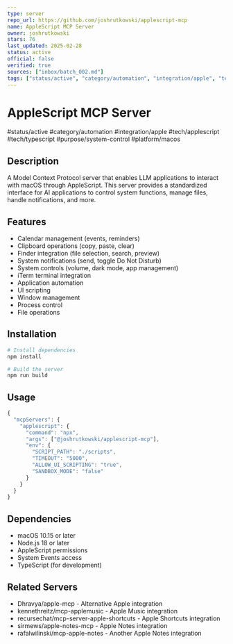 ```yaml
---
type: server
repo_url: https://github.com/joshrutkowski/applescript-mcp
name: AppleScript MCP Server
owner: joshrutkowski
stars: 76
last_updated: 2025-02-28
status: active
official: false
verified: true
sources: ["inbox/batch_002.md"]
tags: ["status/active", "category/automation", "integration/apple", "tech/applescript", "tech/typescript", "purpose/system-control", "platform/macos"]
---
```


# AppleScript MCP Server

#status/active #category/automation #integration/apple #tech/applescript #tech/typescript #purpose/system-control #platform/macos

## Description

A Model Context Protocol server that enables LLM applications to interact with macOS through AppleScript. This server provides a standardized interface for AI applications to control system functions, manage files, handle notifications, and more.

## Features

- Calendar management (events, reminders)
- Clipboard operations (copy, paste, clear)
- Finder integration (file selection, search, preview)
- System notifications (send, toggle Do Not Disturb)
- System controls (volume, dark mode, app management)
- iTerm terminal integration
- Application automation
- UI scripting
- Window management
- Process control
- File operations

## Installation

```bash
# Install dependencies
npm install

# Build the server
npm run build
```

## Usage

```javascript
{
  "mcpServers": {
    "applescript": {
      "command": "npx",
      "args": ["@joshrutkowski/applescript-mcp"],
      "env": {
        "SCRIPT_PATH": "./scripts",
        "TIMEOUT": "5000",
        "ALLOW_UI_SCRIPTING": "true",
        "SANDBOX_MODE": "false"
      }
    }
  }
}
```

## Dependencies

- macOS 10.15 or later
- Node.js 18 or later
- AppleScript permissions
- System Events access
- TypeScript (for development)

## Related Servers

- Dhravya/apple-mcp - Alternative Apple integration
- kennethreitz/mcp-applemusic - Apple Music integration
- recursechat/mcp-server-apple-shortcuts - Apple Shortcuts integration
- sirmews/apple-notes-mcp - Apple Notes integration
- rafalwilinski/mcp-apple-notes - Another Apple Notes integration